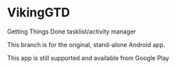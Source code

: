 VikingGTD
=========

Getting Things Done tasklist/activity manager

This branch is for the original, stand-alone Android app.

This app is still supported and available from Google Play
